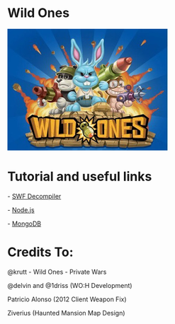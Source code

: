 # Wild Ones

![alt text](Wild_Ones_Playdom.jpg)

# Tutorial and useful links
<p>- <a href="https://github.com/jindrapetrik/jpexs-decompiler">SWF Decompiler</a></p>
<p>- <a href="http://nodejs.org/">Node.js</a></p>
<p>- <a href="https://www.mongodb.com/download-center?jmp=nav#community">MongoDB</a></p>

# Credits To:
@krutt - Wild Ones - Private Wars<p>
@delvin and @1driss (WO:H Development)<p>
Patricio Alonso (2012 Client Weapon Fix)<p>
Ziverius (Haunted Mansion Map Design)<p>

